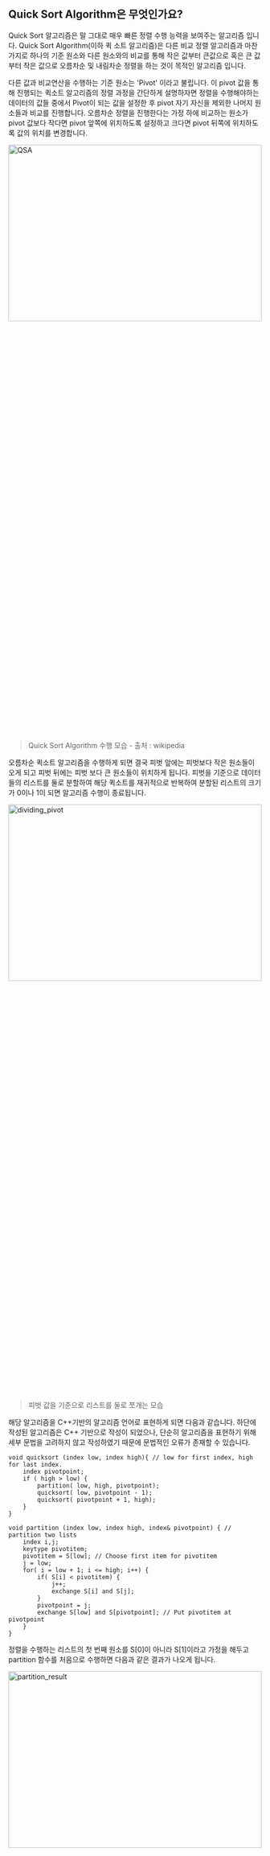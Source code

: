 ## Quick Sort Algorithm은 무엇인가요?
Quick Sort 알고리즘은 말 그대로 매우 빠른 정렬 수행 능력을 보여주는 알고리즘 입니다. Quick Sort Algorithm(이하 퀵 소트 알고리즘)은 다른 비교 정렬 알고리즘과 마찬가지로 하나의 기준 원소와 다른 원소와의 비교를 통해 작은 값부터 큰값으로 혹은 큰 값부터 작은 값으로 오름차순 및 내림차순 정렬을 하는 것이 목적인 알고리즘 입니다.



다른 값과 비교연산을 수행하는 기준 원소는 'Pivot' 이라고 불립니다. 이 pivot 값을 통해 진행되는 퀵소트 알고리즘의 정렬 과정을 간단하게 설명하자면 정렬을 수행해야하는 데이터의 값들 중에서 Pivot이 되는 값을 설정한 후 pivot 자기 자신을 제외한 나머지 원소들과 비교를 진행합니다. 오름차순 정렬을 진행한다는 가정 하에 비교하는 원소가 pivot 값보다 작다면 pivot 앞쪽에 위치하도록 설정하고 크다면 pivot 뒤쪽에 위치하도록 값의 위치를 변경합니다.

<img src="https://github.com/bnbong/Myblog_posts/blob/master/posts/Study/20201228132415/img.gif?raw=true" width="100%" height="30%" title="QSA" alt="QSA"></img>
<!-- ![QSA](https://github.com/bnbong/Myblog_posts/blob/master/posts/Study/20201228132415/img.gif?raw=true) -->
 > Quick Sort Algorithm 수행 모습 - 출처 : wikipedia
   
오름차순 퀵소트 알고리즘을 수행하게 되면 결국 피벗 앞에는 피벗보다 작은 원소들이 오게 되고 피벗 뒤에는 피벗 보다 큰 원소들이 위치하게 됩니다. 피벗을 기준으로 데이터들의 리스트를 둘로 분할하여 해당 퀵소트를 재귀적으로 반복하여 분할된 리스트의 크기가 0이나 1이 되면 알고리즘 수행이 종료됩니다.


<img src="https://github.com/bnbong/Myblog_posts/blob/master/posts/Study/20201228132415/dividing_pivot.png?raw=true" width="100%" height="30%" title="dividing_pivot" alt="dividing_pivot"></img>
<!-- ![dividing_pivot](https://github.com/bnbong/Myblog_posts/blob/master/posts/Study/20201228132415/dividing_pivot.png?raw=true) -->
 > 피벗 값을 기준으로 리스트를 둘로 쪼개는 모습
   
해당 알고리즘을 C++기반의 알고리즘 언어로 표현하게 되면 다음과 같습니다. 하단에 작성된 알고리즘은 C++ 기반으로 작성이 되었으나, 단순히 알고리즘을 표현하기 위해 세부 문법을 고려하지 않고 작성하였기 때문에 문법적인 오류가 존재할 수 있습니다.
   
```
void quicksort (index low, index high){ // low for first index, high for last index.   
	index pivotpoint;   
    if ( high > low) {   
    	partition( low, high, pivotpoint);   
        quicksort( low, pivotpoint - 1);   
        quicksort( pivotpoint + 1, high);   
    }   
}
```
   
```
void partition (index low, index high, index& pivotpoint) { // partition two lists
	index i,j;
    keytype pivotitem;
    pivotitem = S[low]; // Choose first item for pivotitem
    j = low;
    for( i = low + 1; i <= high; i++) {
    	if( S[i] < pivotitem) {
        	j++;
            exchange S[i] and S[j];
        }
        pivotpoint = j;
        exchange S[low] and S[pivotpoint]; // Put pivotitem at pivotpoint
    }   
}
```
   
정렬을 수행하는 리스트의 첫 번째 원소를 S[0]이 아니라 S[1]이라고 가정을 해두고 partition 함수를 처음으로 수행하면 다음과 같은 결과가 나오게 됩니다.

<img src="https://github.com/bnbong/Myblog_posts/blob/master/posts/Study/20201228132415/partition_result.png?raw=true" width="100%" height="30%" title="partition_result" alt="partition_result"></img>
<!-- ![partition_result](https://github.com/bnbong/Myblog_posts/blob/master/posts/Study/20201228132415/partition_result.png?raw=true) -->
 > partition 함수의 수행 결과
   
여기서, 해당 알고리즘은 pivot을 리스트의 첫 번째 값으로 설정하고 퀵소트 알고리즘을 수행했습니다. partition함수의 수행 로그를 따라가 보면 S[1]에 저장된 원소인 15가 pivot값으로 설정이 되었고 리스트의 인덱스의 위치를 가리키는 i와 j의 값에 변화를 주면서 S[i]와 S[j] 값을 비교하여 자리바꿈을 진행하면서 pivot보다 큰 값과 작은 값을 분류하는 작업을 합니다. 



partition함수의 시간복잡도는 첫 번째 원소를 제외한 나머지 원소들 끼리의 비교를 진행하므로 전체적인 데이터의 크기(input size)를 n 이라고 설정을 했을 때, 시간 복잡도는 다음과 같은 값을 갖게 됩니다.



__*T(n) = n - 1*__



퀵소트 알고리즘을 사용하여 n개의 원소의 개수를 가지는 리스트를 정렬하는데 걸리는 시간을 T(n)이라고 할 때 시간 복잡도 T(n)의 값은 다음과 같은 풀이과정을 통해 얻을 수 있습니다.

<img src="https://github.com/bnbong/Myblog_posts/blob/master/posts/Study/20201228132415/QSA_time_complexity.png?raw=true" width="100%" height="30%" title="QSA_time_complexity" alt="QSA_time_complexity"></img>
<!-- ![QSA_time_complexity](https://github.com/bnbong/Myblog_posts/blob/master/posts/Study/20201228132415/QSA_time_complexity.png?raw=true) -->
 > Quick Sort Algorithm의 평균 time complexity
   
평균적으로 퀵소트 알고리즘은 nlog2n이라는 시간 복잡도를 얻게 됩니다. worst case의 경우는 pivot 값을 정렬을 수행하는 리스트의 최솟값 혹은 최댓값으로 설정할 때 발생하게 됩니다. 최솟값 혹은 최댓값이 pivot으로 설정되었을 경우, 퀵소트 알고리즘을 수행하면 pivot값을 기준으로 분할되는 리스트는 항상 한쪽은 0개, 한쪽은 n-1개로 분할이 되게 됩니다. 이 경우 n-1개로 분할된 리스트는 n-1번 비교연산을 진행하고 이 과정을 총 n번 반복하게 되므로 최악의 time complexity가 도출되게 됩니다.


<img src="https://github.com/bnbong/Myblog_posts/blob/master/posts/Study/20201228132415/QSA_worst_time_complexity.png?raw=true" width="100%" height="30%" title="QSA_worst_time_complexity" alt="QSA_worst_time_complexity"></img>
<!-- ![QSA_worst_time_complexity](https://github.com/bnbong/Myblog_posts/blob/master/posts/Study/20201228132415/QSA_worst_time_complexity.png?raw=true) -->
 > Quick Sort Algorithm의 worst-case time complexity
   
이를 통해 quick sort algorithm을 사용할 때는 pivot값을 어느 값으로 설정하냐에 따라 매우 효율적인 알고리즘이 될 수도, 매우 비효율적인 알고리즘이 될 수도 있습니다. 따라서 빠르고 안정적인 수행 시간을 얻기 위해서는 pivot값 설정 전략에 대한 고민이 필요합니다.





## Quick Sort 알고리즘 실험


### **실험 준비**
효율적으로 quick sort 알고리즘을 사용하기 위해서는 데이터의 어떤 값이 pivot값으로 설정 되어야 하는지 각기 다른 pivot 선택 방식을 가지는 quick sort 알고리즘을 Python 언어로 구현해 실험을 해보았습니다.



오름차순으로 정렬을 수행한다고 가정하여 상단에 소개한 C++기반의 psudo로 작성된 partition 함수와 quicksort 함수를 구현한 코드는 다음과 같습니다.
   
<code class="inlinecode">

    import time

    # 이하 코드는 pivot 값을 맨 첫번째 값으로 정했을 때의 퀵정렬 알고리즘 이다.
    def partition_ASC(arr, start, end, comp, exchange): # 오름차순으로 분배
        pivot = arr[start]
        L = start
        R = end
        done = False

        while not done:

            while L <= len(arr)-1 and arr[L] <= pivot: # comparison
                if L == len(arr)-1:
                    break
                comp += 1
                L += 1

            while R >= 0 and pivot < arr[R]: # comparison
                if R == 0:
                    break
                comp += 1
                R -= 1

            if R <= L:
                done = True

            else: # low < high -> swap
                exchange += 1
                arr[L], arr[R] = arr[R], arr[L]

        # change pivot and high -> swap
        exchange += 1
        arr[start], arr[R] = arr[R], arr[start]

        return R, comp, exchange


    def quick_sort_ASC(arr, start, end, comp, exchange): # 오름차순으로 정렬
        if start < end:
            pivot, comp, exchange = partition_ASC(arr, start, end, comp, exchange)
            quick_sort_ASC(arr, start, pivot - 1, comp ,exchange)
            quick_sort_ASC(arr, pivot + 1, end, comp, exchange)
        return arr, comp, exchange
</code>
   
해당 quick sort 소스코드의 수행 능력을 분석하기 위해 비교연산 횟수와 원소 간의 위치 교환이 발생되는 횟수, input size (n)의 크기 별로 어느정도의 수행 시간이 걸리는지 ms단위로 측정을 진행했으며 그 결과는 다음과 같습니다.



***Quick Sort Python***
   
|Comparison|Exchange|Time(ms)|
|----|----|----|
|100|19|0.0010006427764892578|
|200	|47	|0.0009996891021728516|
|500	|128	|0.0020003318786621094|
|1000	|200	|0.0050008296966552734|
|2000	|497	|0.010002613067626953|
|3000	|689	|0.01600360870361328|
|4000	|997	|0.02200460433959961|
|5000	|541	|0.027006864547729492|
   
각 input size에 맞는 리스트들의 원소는 python의 randint 함수를 사용해서 채워넣었습니다. randint 함수 기반의 random input generator에 의해 해당 리스트에 중복이 되는 원소가 들어가는 경우도 있어서 알고리즘을 작동시키는 매 시행마다 input size가 커진다고 해서 무조건 exchange 횟수와 알고리즘 실행 시간이 늘어나지는 않았습니다. 다만, input size가 커질수록 exchange 횟수와 알고리즘 실행 시간은 대체로 늘어나는 경향을 보입니다. Comparision 횟수는 퀵소트 알고리즘 이론과 동일하게 input size 만큼의 comparision연산을 수행한 것을 확인할 수 있었습니다.



해당 Python으로 구현된 퀵소트 알고리즘을 기반으로 총 3가지 각기 다른 pivot 선택 방법을 가진 새로운 퀵소트 알고리즘을 구현해 보았습니다. 구현한 3가지의 퀵소트 알고리즘은 다음과 같은 pivot 설정 방법을 가집니다.



 1. Input array의 첫 번째 원소를 pivot으로 설정하는 경우(quick_sort_first, partition_first)
 2. Low값과 high값의 사이에 있는 임의의 한 값을 pivot으로 설정하는 경우(quick_sort_random, partition_random)
 3. Low값가 high값의 가운데에 있는 값을 pivot으로 설정하는 경우(중간 값, quick_sort_mid, partition_mid)
구현한 퀵소트 알고리즘은 다음과 같습니다.

   
<code class="inlinecode">

    from random import randint
    import time

    # 이하 코드는 pivot 값을 맨 첫번째 값으로 정했을 때의 퀵정렬 알고리즘 이다.
    def partition_first(arr, start, end, comp, exchange): # 오름차순으로 분배
        pivot = arr[start]
        L = start
        R = end
        done = False

        while not done:

            while L <= len(arr)-1 and arr[L] <= pivot: # comparison
                if L == len(arr)-1:
                    break
                comp += 1
                L += 1

            while R >= 0 and pivot < arr[R]: # comparison
                if R == 0:
                    break
                comp += 1
                R -= 1

            if R <= L:
                done = True

            else: # low < high -> swap
                exchange += 1
                arr[L], arr[R] = arr[R], arr[L]

        # change pivot and high -> swap
        exchange += 1
        arr[start], arr[R] = arr[R], arr[start]

        return R, comp, exchange


    def quick_sort_first(arr, start, end, comp, exchange): # 오름차순으로 정렬
        if start < end:
            pivot, comp, exchange = partition_first(arr, start, end, comp, exchange)
            quick_sort_first(arr, start, pivot - 1, comp ,exchange)
            quick_sort_first(arr, pivot + 1, end, comp, exchange)
        return arr, comp, exchange

    # 이하 코드는 pivot 값을 low 와 high 어느 사이의 값으로 정했을 때의 퀵정렬 알고리즘 이다.
    def partition_random(arr, start, end, comp, exchange): # 오름차순으로 분배
        L = start
        R = end
        pivot = arr[randint(start,end)]
        done = False

        while not done:

            while L <= len(arr)-1 and arr[L] <= pivot: # comparison
                if L == len(arr)-1:
                    break
                comp += 1
                L += 1

            while R >= 0 and pivot < arr[R]: # comparison
                if R == 0:
                    break
                comp += 1
                R -= 1

            if R <= L:
                done = True

            else: # low < high -> swap
                exchange += 1
                arr[L], arr[R] = arr[R], arr[L]

        # change pivot and high -> swap
        exchange += 1
        arr[start], arr[R] = arr[R], arr[start]

        return R, comp, exchange


    def quick_sort_random(arr, start, end, comp, exchange): # 오름차순으로 정렬
        if start < end:
            pivot, comp, exchange = partition_random(arr, start, end, comp, exchange)
            quick_sort_random(arr, start, pivot - 1, comp ,exchange)
            quick_sort_random(arr, pivot + 1, end, comp, exchange)
        return arr, comp, exchange

    # 이하 코드는 pivot 값을 low 와 high 의 중간값으로 정했을 때의 퀵정렬 알고리즘 이다.
    def partition_mid(arr, start, end, comp, exchange): # 오름차순으로 분배
        L = start
        R = end
        pivot = arr[(int)((start+end)/2)]
        done = False

        while not done:

            while L <= len(arr)-1 and arr[L] <= pivot: # comparison
                if L == len(arr)-1:
                    break
                comp += 1
                L += 1

            while R >= 0 and pivot < arr[R]: # comparison
                if R == 0:
                    break
                comp += 1
                R -= 1

            if R <= L:
                done = True

            else: # low < high -> swap
                exchange += 1
                arr[L], arr[R] = arr[R], arr[L]

        # change pivot and high -> swap
        exchange += 1
        arr[start], arr[R] = arr[R], arr[start]

        return R, comp, exchange


    def quick_sort_mid(arr, start, end, comp, exchange): # 오름차순으로 정렬
        if start < end:
            pivot, comp, exchange = partition_mid(arr, start, end, comp, exchange)
            quick_sort_mid(arr, start, pivot - 1, comp ,exchange)
            quick_sort_mid(arr, pivot + 1, end, comp, exchange)
        return arr, comp, exchange

</code>
   
## 가설
알고리즘을 실행해서 결과를 얻기 전 3가지 방법 중 어느 방법이 가장 안정적이면서 빠른 수행 능력을 보여줄지 생각해 보았습니다. 이에 대해 제가 생각한 가설은 **pivot값을 low와 high의 중간에 위치하는 원소로 설정하는 것이 가장 안정적으로 정렬을 수행할 것이라고 생각**했습니다. 만약 pivot값을 첫 번째 원소로 설정한다면 정렬을 진행할 data들이 이미 정렬된 상태에 있을 때(원하는 정렬 결과는 오름차순 정렬인데 이미 내림차순으로 정렬이 되어 있을 경우) worst case time complexity를 가지기 때문에 이런 경우는 퀵정렬을 사용하는 것이 부적절하다고 생각했고 low와 high값 사이의 임의의 한 원소를 pivot으로 설정하면 그 사이의 임의의 값을 설정하는 알고리즘에 추가적인 시간 소요가 발생하여 실행 시간이 더 느려질 것이라고 예상되어 pivot을 low와 high의 중간 값으로 설정하는 것이 가장 바람직할 것이라고 생각했습니다.



### **실험 환경**
   
*Python 3.8*

*PyCharm 2020.2.2 (Professional Edition)*

*Runtime version: 11.0.8+10-b944.31 amd64*

*VM: OpenJDK 64-Bit Server VM by JetBrains s.r.o.*

*Windows 10 10.0*

*Memory: 1974M*

*Cores: 16*


   
## 실험 진행 및 결과
제가 python으로 구현한 퀵정렬 알고리즘은 random variable generator을 사용하기 떄문에 매 시행마다 일정하게 비례하는 결과를 보이지 않습니다. 때문에 총 5번 알고리즘을 실행시켰고 input array의 size는 n=3000으로 통일시켰습니다. 실험 결과는 다음과 같습니다.



 - 첫 번째 시행
   
|Pivot설정 방법|	Time(ms)|	Comparison|	Exchange|
|----|----|----|----|
|1st element|	0.01700305938720703|	3000	|383|
|Between low and high|	0.019004344940185547	|3000|	602|
|Mid element|	0.017003536224365234|	3000	|204|
 

 - 두 번째 시행
   
|Pivot설정 방법|	Time(ms)|	Comparison|	Exchange|
|----|----|----|----|
|1st element|	0.017003536224365234|	3000	|668|
|Between low and high|	0.0200045108795166|	3000|	627|
|Mid element|	0.017003774642944336|	3000	|358|
 

 - 세 번째 시행
   
|Pivot설정 방법|	Time(ms)|	Comparison|	Exchange|
|----|----|----|----|
|1st element|	0.01600337028503418|	3000	|263|
|Between low and high|	0.018004417419433594|	3000|	744|
|Mid element|	0.01800370216369629|	3000	|513|
 

 - 네 번째 시행
   
|Pivot설정 방법|	Time(ms)|	Comparison|	Exchange|
|----|----|----|----|
|1st element|	0.017003536224365234|	3000	|742|
|Between low and high|	0.019004344940185547	|3000	|725|
|Mid element	|0.01800370216369629	|3000	|748|
 

 - 다섯 번째 시행
   
|Pivot설정 방법|	Time(ms)|	Comparison|	Exchange|
|----|----|----|----|
|1st element	|0.01700425148010254	|3000	|186|
|Between low and high	|0.0200045108795166	|3000	|79|
|Mid element	|0.01800394058227539	|3000	|620|
   

다음은 random variable generator코드의 일부입니다.
   
<code class="inlinecode">

    # n = 3000, pivot = 1st elem
    list_3000 = [randint(1, 3001) for i in range(3000)]
    start_3000 = time.time()
    list_3000, comp, exchange = quick_sort_first(list_3000, 0, len(list_3000)-1, 0, 0)
    finish_3000 = time.time()
    print("pivot = 1st element, n = 3000 time : ", finish_3000 - start_3000)
    print("number of comparision : ", comp)
    print("number of exchange : ", exchange)

    # n = 3000, pivot = random elem
    list_3000 = [randint(1, 3001) for i in range(3000)]
    start_3000 = time.time()
    list_3000, comp, exchange = quick_sort_random(list_3000, 0, len(list_3000)-1, 0, 0)
    finish_3000 = time.time()
    print("pivot = random element, n = 3000 time : ", finish_3000 - start_3000)
    print("number of comparision : ", comp)
    print("number of exchange : ", exchange)

    # n = 3000, pivot = mid elem
    list_3000 = [randint(1, 3001) for i in range(3000)]
    start_3000 = time.time()
    list_3000, comp, exchange = quick_sort_mid(list_3000, 0, len(list_3000)-1, 0, 0)
    finish_3000 = time.time()
    print("pivot = mid element, n = 3000 time : ", finish_3000 - start_3000)
    print("number of comparision : ", comp)
    print("number of exchange : ", exchange)

</code>
   
이하는 각 결과를 pivot 설정 방법에 따라 차트로 그 결과를 정리한 모습입니다. Number of comparision은 모두 n과 같은 값을 나타내므로 제외시켰고 수행 시간과 exchange 값의 결과의 균형을 맞추기 위해 Time 값에 10000을 곱해 차트로 나타내보았습니다.
   
<img src="https://github.com/bnbong/Myblog_posts/blob/master/posts/Study/20201228132415/first.png?raw=true" width="100%" height="30%" title="first" alt="first"></img>
<img src="https://github.com/bnbong/Myblog_posts/blob/master/posts/Study/20201228132415/second.png?raw=true" width="100%" height="30%" title="second" alt="second"></img>
<img src="https://github.com/bnbong/Myblog_posts/blob/master/posts/Study/20201228132415/third.png?raw=true" width="100%" height="30%" title="third" alt="third"></img>
<!-- ![first](https://github.com/bnbong/Myblog_posts/blob/master/posts/Study/20201228132415/first.png?raw=true)
![second](https://github.com/bnbong/Myblog_posts/blob/master/posts/Study/20201228132415/second.png?raw=true)
![third](https://github.com/bnbong/Myblog_posts/blob/master/posts/Study/20201228132415/third.png?raw=true) -->

   
위 그래프의 결과에 따른 각 pivot 설정 방법에 따라 알고리즘 실행 시간과 exchange 횟수의 평균을 내본 결과는 다음과 같습니다.


   
|Pivot 설정방법	|Time(ms * 10000)	|Exchange
|----|----|----|
|1st element|	168.032|	448.4|
|Between low and high|	192.04|	555.4|
|Mid element	|176.03	|488.6|


## 결과 분석
l  **Pivot을 첫 번째 element 로 설정하는 경우**: 세 가지의 Pivot 설정 방법을 적용시킨 알고리즘 중 제일 적은 알고리즘 실행시간을 보여줬던 시행이 있었으며(세 번째 시행), 평균적으로 다른 두 방법에 비해 적은 시간이 소요된 것을 볼 수 있었습니다. 다만, Exchange가 이루어진 횟수는 각 시행마다 눈에 띄는 차이가 있었으나, Pivot을 low와 high 사이의 임의의 한 element로 설정하는 경우의 그것과는 차이가 적었습니다. Exchange횟수가 두 번째로 많았던 시행 또한 존재했습니다(네 번째 시행).



l  **Pivot을 low와 high 사이의 임의의 한 element로 설정하는 경우**: 다른 두 방법에 비해 알고리즘 실행시간이 제일 길었으며, Exchange가 이루어진 횟수 또한 급격한 차이가 발생한 것을 확인할 수 있었습니다(5번째 알고리즘 실행결과 참고). 알고리즘 실행 시간이 늘어난 이유로 추측하자면, 제가 작성한 Python Quicksort 코드의 경우 Pivot을 설정하는 과정에 random number generator을 추가로 사용했기 때문인 것으로 추측됩니다. 다시 말해 Pivot을 random으로 설정하는 과정에 추가적인 시간소요가 있었음을 예상할 수 있었습니다.



l  **Pivot을 low와 high의 중간에 있는 element로 설정하는 경우**: Pivot을 설정하는 세가지의 방법 중 알고리즘 실행시간 및 Exchange 횟수의 평균 모두 중간정도의 기록을 남겼습니다.



## 결론
제가 시행한 실험에서는 **pivot값을 첫 번째 element값으로 설정하는 것이 가장 빠르고 가장 적은 exchange를 수행한 알고리즘**이라는 결과가 나왔습니다. 이는 제 가설과는 다른, 제 3자가 보기에는 pivot을 mid element로 설정하는 것 보다 효율적인 알고리즘이라고 판단할 수 있는 결과입니다.

 

그러나 pivot을 첫 번째 element로 설정하는 알고리즘은 quicksort알고리즘의 worst time complexity를 발생시킬 여지가 있습니다. 정렬을 해야 하는 data들은 수도 없이 많이 있고, 그 data들 중에서 이미 정렬이 된 data가 없으리라는 보장이 없기 때문에, 저는 이 ‘만에 하나’라는 경우도 고려해서 대부분의 상황에서 효율적인 정렬을 수행하는 알고리즘이 제일 좋은 알고리즘이라고 생각합니다.





알고리즘은 전공자에게도 굉장히 머리아픈 컴퓨터과학 주제라고 생각합니다. 저도 백준같은 알고리즘 사이트에서 적지 않은 알고리즘 문제를 풀어보았지만 이번처럼 단순히 문제 풀이를 위한 알고리즘 공부가 아니라 개념으로 배웠던 내용에 대해 궁금한 점을 직접 실험을 통해 궁금증에 대한 결과를 얻어봤던 이번 경험은 소소하게 재미있었던 경험이었습니다. 
